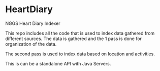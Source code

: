 # HeartDiary
NGGS Heart Diary Indexer

This repo includes all the code that is used to index data gathered from different sources.
The data is gathered and the 1 pass is done for organization of the data.

The second pass is used to index data based on location and activities. 

This is can be a standalone API with Java Servers.
